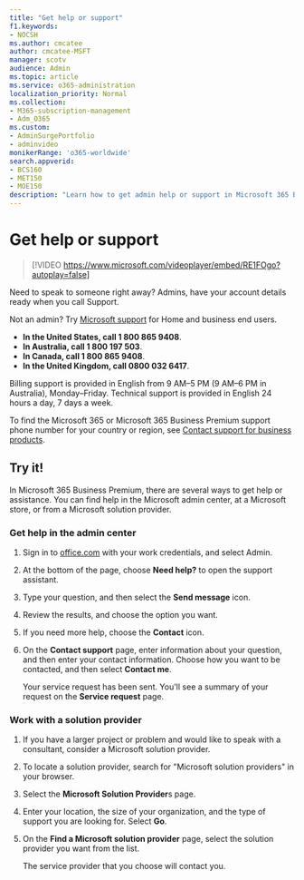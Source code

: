 ```yaml
---
title: "Get help or support"
f1.keywords:
- NOCSH
ms.author: cmcatee
author: cmcatee-MSFT
manager: scotv
audience: Admin
ms.topic: article
ms.service: o365-administration
localization_priority: Normal
ms.collection: 
- M365-subscription-management 
- Adm_O365
ms.custom: 
- AdminSurgePortfolio
- adminvideo
monikerRange: 'o365-worldwide'
search.appverid:
- BCS160
- MET150
- MOE150
description: "Learn how to get admin help or support in Microsoft 365 Business Premium."
---
```


# Get help or support

> [!VIDEO https://www.microsoft.com/videoplayer/embed/RE1FOgo?autoplay=false]

Need to speak to someone right away? Admins, have your account details ready when you call Support.

Not an admin? Try [Microsoft support](https://go.microsoft.com/fwlink/?linkid=860695) for Home and business end users.

- **In the United States, call 1 800 865 9408**.
- **In Australia, call 1 800 197 503**.
- **In Canada, call 1 800 865 9408**.
- **In the United Kingdom, call 0800 032 6417**.

Billing support is provided in English from 9 AM–5 PM (9 AM–6 PM in Australia), Monday–Friday.
Technical support is provided in English 24 hours a day, 7 days a week.

To find the Microsoft 365 or Microsoft 365 Business Premium support phone number for your country or region, see [Contact support for business products](../admin/contact-support-for-business-products).

## Try it!

In Microsoft 365 Business Premium, there are several ways to get help or assistance. You can find help in the Microsoft admin center, at a Microsoft store, or from a Microsoft solution provider.

### Get help in the admin center

1. Sign in to [office.com](https://office.com) with your work credentials, and select Admin.
1. At the bottom of the page, choose **Need help?** to open the support assistant.
1. Type your question, and then select the **Send message** icon.
1. Review the results, and choose the option you want.
1. If you need more help, choose the **Contact** icon.
1. On the **Contact support** page, enter information about your question, and then enter your contact information. Choose how you want to be contacted, and then select **Contact me**.

    Your service request has been sent. You'll see a summary of your request on the **Service request** page.

### Work with a solution provider

1. If you have a larger project or problem and would like to speak with a consultant, consider a Microsoft solution provider.
1. To locate a solution provider, search for "Microsoft solution providers" in your browser.
1. Select the **Microsoft Solution Provider**s page.
1. Enter your location, the size of your organization, and the type of support you are looking for. Select **Go**.
1. On the **Find a Microsoft solution provider** page, select the solution provider you want from the list.

    The service provider that you choose will contact you.